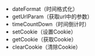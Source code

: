 - dateFormat（时间格式化）
- getUrlParam（获取url中的参数）
- timeCountDown（时间倒计时）
- setCookie（设置Cookie）
- getCookie（获取Cookie）
- clearCookie（清除Cookie）